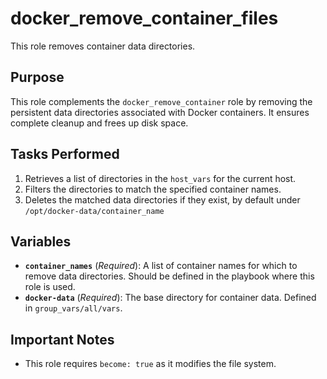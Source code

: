 # docker_remove_container_files

This role removes container data directories.

## Purpose

This role complements the `docker_remove_container` role by removing the persistent data directories associated with Docker containers.  It ensures complete cleanup and frees up disk space.

## Tasks Performed

1. Retrieves a list of directories in the `host_vars` for the current host.
2. Filters the directories to match the specified container names.
3. Deletes the matched data directories if they exist, by default under `/opt/docker-data/container_name`

## Variables

*   **`container_names`** (*Required*):  A list of container names for which to remove data directories. Should be defined in the playbook where this role is used.
*   **`docker-data`** (*Required*):  The base directory for container data.  Defined in `group_vars/all/vars`.

## Important Notes

*   This role requires `become: true` as it modifies the file system.